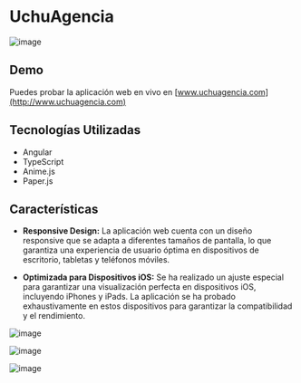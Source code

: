 # UchuAgencia

![image](https://github.com/willybc/uchu/assets/22482325/cbfb2988-f88d-4512-a0d6-45efa53aae48)

## Demo

Puedes probar la aplicación web en vivo en [www.uchuagencia.com](http://www.uchuagencia.com)

## Tecnologías Utilizadas
* Angular
* TypeScript
* Anime.js
* Paper.js

## Características

- **Responsive Design:** La aplicación web cuenta con un diseño responsive que se adapta a diferentes tamaños de pantalla, lo que garantiza una experiencia de usuario óptima en dispositivos de escritorio, tabletas y teléfonos móviles.
  
- **Optimizada para Dispositivos iOS:** Se ha realizado un ajuste especial para garantizar una visualización perfecta en dispositivos iOS, incluyendo iPhones y iPads. La aplicación se ha probado exhaustivamente en estos dispositivos para garantizar la compatibilidad y el rendimiento.

![image](https://github.com/willybc/uchu/assets/22482325/d7571108-ed0a-410d-a136-6d368296b6f7)

![image](https://github.com/willybc/uchu/assets/22482325/89b83173-d448-4868-b613-090e201ac21d)

![image](https://github.com/willybc/uchu/assets/22482325/de355c85-bb16-4a91-a901-7d5f18bb42fd)


